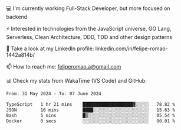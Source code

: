 💻 I'm currently working Full-Stack Developer, but more focused on backend

⚡ Interested in technologies from the JavaScript universe, GO Lang, Serverless, Clean Architecture, DDD, TDD and other design patterns

👥 Take a look at my LinkedIn profile: linkedin.com/in/felipe-romao-1442a814b/

📫 How to reach me: feliperomao.a@gmail.com

📊 Check my stats from WakaTime (VS Code) and GitHub:

<!--START_SECTION:waka-->

```txt
From: 31 May 2024 - To: 07 June 2024

TypeScript   1 hr 21 mins    ███████████████████▓░░░░░   78.82 %
JSON         16 mins         ████░░░░░░░░░░░░░░░░░░░░░   15.63 %
Bash         5 mins          █▒░░░░░░░░░░░░░░░░░░░░░░░   05.54 %
Docker       0 secs          ░░░░░░░░░░░░░░░░░░░░░░░░░   00.01 %
```

<!--END_SECTION:waka-->

